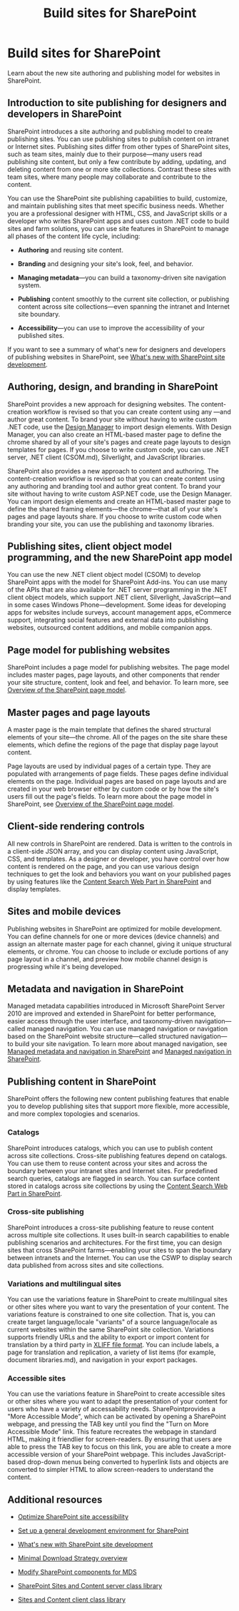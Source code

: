 ﻿---
title: Build sites for SharePoint
ms.date: 09/25/2017
ms.prod: sharepoint
ms.assetid: 3b372a63-7cdf-462a-abb4-750e611e967d
---


# Build sites for SharePoint
Learn about the new site authoring and publishing model for websites in SharePoint.
## Introduction to site publishing for designers and developers in SharePoint
<a name="SP15_BuildSitesForSP2013_IntroToSitePublishing"> </a>

SharePoint introduces a site authoring and publishing model to create publishing sites. You can use publishing sites to publish content on intranet or Internet sites. Publishing sites differ from other types of SharePoint sites, such as team sites, mainly due to their purpose—many users read publishing site content, but only a few contribute by adding, updating, and deleting content from one or more site collections. Contrast these sites with team sites, where many people may collaborate and contribute to the content. 
  
    
    
You can use the SharePoint site publishing capabilities to build, customize, and maintain publishing sites that meet specific business needs. Whether you are a professional designer with HTML, CSS, and JavaScript skills or a developer who writes SharePoint apps and uses custom .NET code to build sites and farm solutions, you can use site features in SharePoint to manage all phases of the content life cycle, including:
  
    
    

- **Authoring** and reusing site content.
    
  
- **Branding** and designing your site's look, feel, and behavior.
    
  
- **Managing metadata**—you can build a taxonomy-driven site navigation system.
    
  
- **Publishing** content smoothly to the current site collection, or publishing content across site collections—even spanning the intranet and Internet site boundary.
    
  
- **Accessibility**—you can use to improve the accessibility of your published sites.
    
  
If you want to see a summary of what's new for designers and developers of publishing websites in SharePoint, see  [What's new with SharePoint site development](what-s-new-with-sharepoint-site-development.md). 
  
    
    

## Authoring, design, and branding in SharePoint
<a name="SP15_BuildSitesForSP2013_AuthoringDesignBranding"> </a>

SharePoint provides a new approach for designing websites. The content-creation workflow is revised so that you can create content using any —and author great content. To brand your site without having to write custom .NET code, use the  [Design Manager](overview-of-design-manager-in-sharepoint.md) to import design elements. With Design Manager, you can also create an HTML-based master page to define the chrome shared by all of your site's pages and create page layouts to design templates for pages. If you choose to write custom code, you can use .NET server, .NET client (CSOM.md), Silverlight, and JavaScript libraries.
  
    
    
SharePoint also provides a new approach to content and authoring. The content-creation workflow is revised so that you can create content using any authoring and branding tool and author great content. To brand your site without having to write custom ASP.NET code, use the Design Manager. You can import design elements and create an HTML-based master page to define the shared framing elements—the chrome—that all of your site's pages and page layouts share. If you choose to write custom code when branding your site, you can use the publishing and taxonomy libraries.
  
    
    

## Publishing sites, client object model programming, and the new SharePoint app model
<a name="SP15_BuildSitesForSP2013_PublishingSites"> </a>

You can use the new .NET client object model (CSOM) to develop SharePoint apps with the model for SharePoint Add-ins. You can use many of the APIs that are also available for .NET server programming in the .NET client object models, which support .NET client, Silverlight, JavaScript—and in some cases Windows Phone—development. Some ideas for developing apps for websites include surveys, account management apps, eCommerce support, integrating social features and external data into publishing websites, outsourced content additions, and mobile companion apps. 
  
    
    

## Page model for publishing websites
<a name="SP15_BuildSitesForSP2013_PageModel"> </a>

SharePoint includes a page model for publishing websites. The page model includes master pages, page layouts, and other components that render your site structure, content, look and feel, and behavior. To learn more, see  [Overview of the SharePoint page model](overview-of-the-sharepoint-page-model.md).
  
    
    

## Master pages and page layouts
<a name="SP15_BuildSitesForSP2013_MasterAndLayout"> </a>

A master page is the main template that defines the shared structural elements of your site—the chrome. All of the pages on the site share these elements, which define the regions of the page that display page layout content.
  
    
    
Page layouts are used by individual pages of a certain type. They are populated with arrangements of page fields. These pages define individual elements on the page. Individual pages are based on page layouts and are created in your web browser either by custom code or by how the site's users fill out the page's fields. To learn more about the page model in SharePoint, see  [Overview of the SharePoint page model](overview-of-the-sharepoint-page-model.md). 
  
    
    

## Client-side rendering controls
<a name="SP15_BuildSitesForSP2013_ClientSideRendering"> </a>

All new controls in SharePoint are rendered. Data is written to the controls in a client-side JSON array, and you can display content using JavaScript, CSS, and templates. As a designer or developer, you have control over how content is rendered on the page, and you can use various design techniques to get the look and behaviors you want on your published pages by using features like the  [Content Search Web Part in SharePoint](content-search-web-part-in-sharepoint.md) and display templates.
  
    
    

## Sites and mobile devices
<a name="SP15_BuildSitesForSP2013_SitesAndMobile"> </a>

Publishing websites in SharePoint are optimized for mobile development. You can define channels for one or more devices (device channels) and assign an alternate master page for each channel, giving it unique structural elements, or chrome. You can choose to include or exclude portions of any page layout in a channel, and preview how mobile channel design is progressing while it's being developed. 
  
    
    

## Metadata and navigation in SharePoint
<a name="SP15_BuildSitesForSP2013_MetadataNav"> </a>

Managed metadata capabilities introduced in Microsoft SharePoint Server 2010 are improved and extended in SharePoint for better performance, easier access through the user interface, and taxonomy-driven navigation—called managed navigation. You can use managed navigation or navigation based on the SharePoint website structure—called structured navigation—to build your site navigation. To learn more about managed navigation, see  [Managed metadata and navigation in SharePoint](managed-metadata-and-navigation-in-sharepoint.md) and [Managed navigation in SharePoint](managed-navigation-in-sharepoint.md).
  
    
    

## Publishing content in SharePoint
<a name="SP15_BuildSitesForSP2013_PublishingContent"> </a>

SharePoint offers the following new content publishing features that enable you to develop publishing sites that support more flexible, more accessible, and more complex topologies and scenarios. 
  
    
    

### Catalogs

SharePoint introduces catalogs, which you can use to publish content across site collections. Cross-site publishing features depend on catalogs. You can use them to reuse content across your sites and across the boundary between your intranet sites and Internet sites. For predefined search queries, catalogs are flagged in search. You can surface content stored in catalogs across site collections by using the  [Content Search Web Part in SharePoint](content-search-web-part-in-sharepoint.md).
  
    
    

### Cross-site publishing

SharePoint introduces a cross-site publishing feature to reuse content across multiple site collections. It uses built-in search capabilities to enable publishing scenarios and architectures. For the first time, you can design sites that cross SharePoint farms—enabling your sites to span the boundary between intranets and the Internet. You can use the CSWP to display search data published from across sites and site collections.
  
    
    

### Variations and multilingual sites

You can use the variations feature in SharePoint to create multilingual sites or other sites where you want to vary the presentation of your content. The variations feature is constrained to one site collection. That is, you can create target language/locale "variants" of a source language/locale as current websites within the same SharePoint site collection. Variations supports friendly URLs and the ability to export or import content for translation by a third party in  [XLIFF file format](the-xliff-interchange-file-format-in-sharepoint.md). You can include labels, a page for translation and replication, a variety of list items (for example, document libraries.md), and navigation in your export packages. 
  
    
    

### Accessible sites

You can use the variations feature in SharePoint to create accessible sites or other sites where you want to adapt the presentation of your content for users who have a variety of accessability needs. SharePointprovides a "More Accessible Mode", which can be activated by opening a SharePoint webpage, and pressing the TAB key until you find the "Turn on More Accessible Mode" link. This feature recreates the webpage in standard HTML, making it friendlier for screen-readers. By ensuring that users are able to press the TAB key to focus on this link, you are able to create a more accessible version of your SharePoint webpage. This includes JavaScript-based drop-down menus being converted to hyperlink lists and objects are converted to simpler HTML to allow screen-readers to understand the content. 
  
    
    

## Additional resources
<a name="SP15_BuildSitesForSP2013_AdditionalResources"> </a>


-  [Optimize SharePoint site accessibility](optimize-sharepoint-site-accessibility.md)
    
  
-  [Set up a general development environment for SharePoint](set-up-a-general-development-environment-for-sharepoint.md)
    
  
-  [What's new with SharePoint site development](what-s-new-with-sharepoint-site-development.md)
    
  
-  [Minimal Download Strategy overview](minimal-download-strategy-overview.md)
    
  
-  [Modify SharePoint components for MDS](modify-sharepoint-components-for-mds.md)
    
  
-  [SharePoint Sites and Content server class library](http://msdn.microsoft.com/library/8a93e838-234c-41d8-b990-7ac1a415dd5e%28Office.15%29.aspx)
    
  
-  [Sites and Content client class library](http://msdn.microsoft.com/library/e6542022-a459-4c3b-aee0-e350c6397139%28Office.15%29.aspx)
    
  

